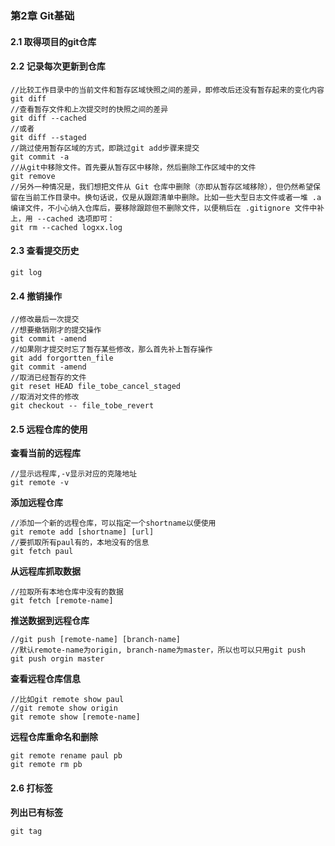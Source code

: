### 第2章 Git基础

#### 2.1 取得项目的git仓库

#### 2.2 记录每次更新到仓库

```shell
//比较工作目录中的当前文件和暂存区域快照之间的差异，即修改后还没有暂存起来的变化内容
git diff
//查看暂存文件和上次提交时的快照之间的差异
git diff --cached
//或者
git diff --staged
//跳过使用暂存区域的方式，即跳过git add步骤来提交
git commit -a
//从git中移除文件。首先要从暂存区中移除，然后删除工作区域中的文件
git remove
//另外一种情况是，我们想把文件从 Git 仓库中删除（亦即从暂存区域移除），但仍然希望保留在当前工作目录中。换句话说，仅是从跟踪清单中删除。比如一些大型日志文件或者一堆 .a 编译文件，不小心纳入仓库后，要移除跟踪但不删除文件，以便稍后在 .gitignore 文件中补上，用 --cached 选项即可：
git rm --cached logxx.log
```

#### 2.3 查看提交历史

```shell
git log
```

#### 2.4 撤销操作

```shell
//修改最后一次提交
//想要撤销刚才的提交操作
git commit -amend
//如果刚才提交时忘了暂存某些修改，那么首先补上暂存操作
git add forgortten_file
git commit -amend
//取消已经暂存的文件
git reset HEAD file_tobe_cancel_staged
//取消对文件的修改
git checkout -- file_tobe_revert
```

#### 2.5 远程仓库的使用

**查看当前的远程库**

```shell
//显示远程库,-v显示对应的克隆地址
git remote -v
```

**添加远程仓库**

```shell
//添加一个新的远程仓库，可以指定一个shortname以便使用
git remote add [shortname] [url]
//要抓取所有paul有的，本地没有的信息
git fetch paul
```

**从远程库抓取数据**

```shell
//拉取所有本地仓库中没有的数据
git fetch [remote-name]
```

**推送数据到远程仓库**

```shell
//git push [remote-name] [branch-name]
//默认remote-name为origin, branch-name为master，所以也可以只用git push
git push orgin master
```

**查看远程仓库信息**

```shell
//比如git remote show paul
//git remote show origin
git remote show [remote-name]
```

**远程仓库重命名和删除**

```shell
git remote rename paul pb
git remote rm pb
```

#### 2.6 打标签

**列出已有标签**

```shell
git tag 
```

